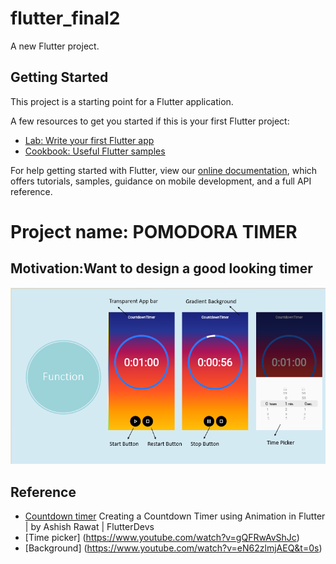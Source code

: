 # flutter_final2

A new Flutter project.

## Getting Started

This project is a starting point for a Flutter application.

A few resources to get you started if this is your first Flutter project:

- [Lab: Write your first Flutter app](https://flutter.dev/docs/get-started/codelab)
- [Cookbook: Useful Flutter samples](https://flutter.dev/docs/cookbook)

For help getting started with Flutter, view our
[online documentation](https://flutter.dev/docs), which offers tutorials,
samples, guidance on mobile development, and a full API reference.

# Project name: POMODORA TIMER
## Motivation:Want to design a good looking timer
![計時器圖片](photo/timer.png)
## Reference
- [Countdown timer](https://www.youtube.com/watch?v=bjAsnIw3VCs)
Creating a Countdown Timer using Animation in Flutter | by Ashish Rawat | FlutterDevs
- [Time picker] (https://www.youtube.com/watch?v=gQFRwAvShJc)
- [Background] (https://www.youtube.com/watch?v=eN62zlmjAEQ&t=0s)
